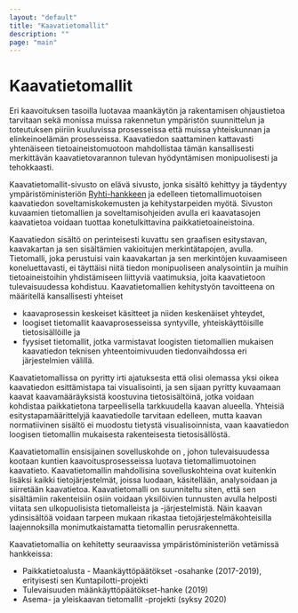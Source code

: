 ```yaml
---
layout: "default"
title: "Kaavatietomallit"
description: ""
page: "main"
---
```

# Kaavatietomallit

Eri kaavoituksen tasoilla luotavaa maankäytön ja rakentamisen ohjaustietoa tarvitaan sekä monissa muissa rakennetun ympäristön suunnittelun ja toteutuksen piiriin kuuluvissa prosesseissa että muissa yhteiskunnan ja elinkeinoelämän prosesseissa. Kaavatiedon saattaminen kattavasti yhtenäiseen tietoaineistomuotoon mahdollistaa tämän kansallisesti merkittävän kaavatietovarannon tulevan hyödyntämisen monipuolisesti ja tehokkaasti.

Kaavatietomallit-sivusto on elävä sivusto, jonka sisältö kehittyy ja täydentyy ympäristöministeriön [Ryhti-hankkeen](https://ym.fi/fi/rakennetunymparistontietojarjestelma) ja edelleen tietomallimuotoisen kaavatiedon soveltamiskokemusten ja kehitystarpeiden myötä. Sivuston kuvaamien tietomallien ja soveltamisohjeiden avulla eri kaavatasojen kaavatietoa voidaan tuottaa konetulkittavina paikkatietoaineistoina.

Kaavatiedon sisältö on perinteisesti kuvattu sen graafisen esitystavan, kaavakartan ja sen sisältämien vakioitujen merkintätapojen, avulla. Tietomalli, joka perustuisi vain kaavakartan ja sen merkintöjen kuvaamiseen koneluettavasti, ei täyttäisi niitä tiedon monipuoliseen analysointiin ja muihin tietoaineistoihin yhdistämiseen liittyviä vaatimuksia, joita kaavatietoon tulevaisuudessa kohdistuu. Kaavatietomallien kehitystyön tavoitteena on määritellä kansallisesti yhteiset
* kaavaprosessin keskeiset käsitteet ja niiden keskenäiset yhteydet,
* loogiset tietomallit kaavaprosesseissa syntyville, yhteiskäyttöisille tietosisällöille ja
* fyysiset tietomallit, jotka varmistavat loogisten tietomallien mukaisen kaavatiedon teknisen yhteentoimivuuden tiedonvaihdossa eri järjestelmien välillä.

Kaavatietomallissa on pyritty irti ajatuksesta että olisi olemassa yksi oikea kaavatiedon esittämistapa tai visualisointi, ja sen sijaan pyritty kuvaamaan kaavat kaavamääräyksistä koostuvina tietosisältöinä, jotka voidaan kohdistaa paikkatietona tarpeellisella tarkkuudella kaavan alueella. Yhteisiä esitystapamäärittelyjä kaavatiedolle tarvitaan edelleen, mutta kaavan normatiivinen sisältö ei muodostu tietystä visualisoinnista, vaan kaavatiedon loogisen tietomallin mukaisesta rakenteisesta tietosisällöstä. 

Kaavatietomallin ensisijainen sovelluskohde on , johon tulevaisuudessa kootaan kuntien kaavoitusprosesseissa luotava tietomallimuotoinen kaavatieto. Kaavatietomallin mahdollisina sovelluskohteina ovat kuitenkin lisäksi kaikki tietojärjestelmät, joissa luodaan, käsitellään, analysoidaan ja siirretään kaavatietoa. Kaavatietomalli on suunniteltu siten, että sen sisältämiin rakenteisiin osiin voidaan yksilöivien tunnusten avulla helposti viitata sen ulkopuolisista tietomalleista ja -järjestelmistä. Näin kaavan ydinsisältöä voidaan tarpeen mukaan rikastaa tietojärjestelmäkohteisilla laajennoksilla monimutkaistamatta tietomallin perusrakennetta.

Kaavatietomallia on kehitetty seuraavissa ympäristöministeriön vetämissä hankkeissa:
* Paikkatietoalusta - Maankäyttöpäätökset -osahanke (2017-2019), erityisesti sen Kuntapilotti-projekti
* Tulevaisuuden määnkäyttöpäätökset-hanke (2019)
* Asema- ja yleiskaavan tietomallit -projekti (syksy 2020)